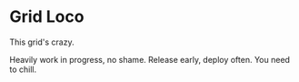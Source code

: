 # Grid Loco

This grid's crazy.

Heavily work in progress, no shame.
Release early, deploy often.
You need to chill.
